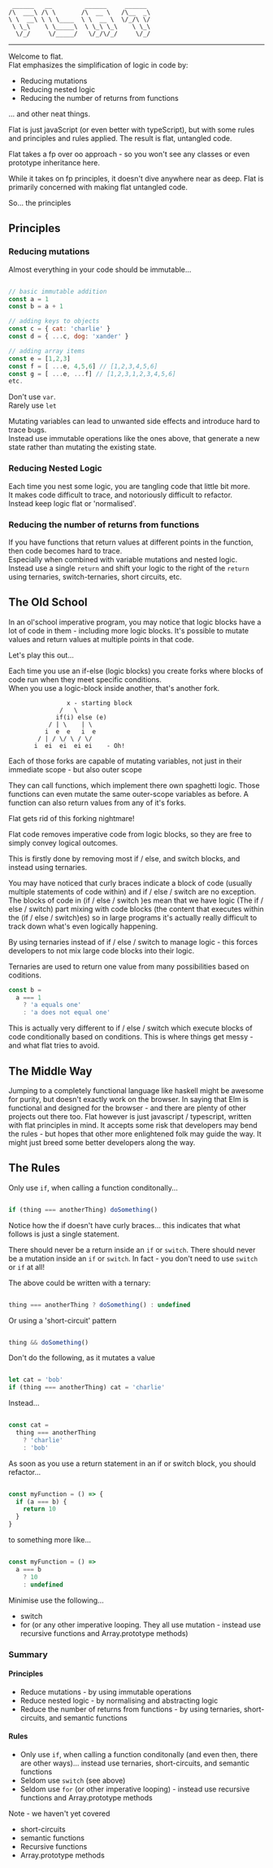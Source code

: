 ```
 ______   __         ______     ______  
/\  ___\ /\ \       /\  __ \   /\__  _\ 
\ \  __\ \ \ \____  \ \  __ \  \/_/\ \/ 
 \ \_\    \ \_____\  \ \_\ \_\    \ \_\ 
  \/_/     \/_____/   \/_/\/_/     \/_/ 

```

-------------------------------------------------------------

Welcome to flat.  
Flat emphasizes the simplification of logic in code by:

- Reducing mutations
- Reducing nested logic
- Reducing the number of returns from functions

... and other neat things.

Flat is just javaScript (or even better with typeScript), but with some rules and principles and rules applied.
The result is flat, untangled code.

Flat takes a fp over oo approach - so you won't see any classes or even prototype inheritance here. 

While it takes on fp principles, it doesn't dive anywhere near as deep. 
Flat is primarily concerned with making flat untangled code.

So... the principles

## Principles

### Reducing mutations

Almost everything in your code should be immutable...

```javascript

// basic immutable addition
const a = 1
const b = a + 1

// adding keys to objects
const c = { cat: 'charlie' }
const d = { ...c, dog: 'xander' }

// adding array items
const e = [1,2,3]
const f = [ ...e, 4,5,6] // [1,2,3,4,5,6]
const g = [ ...e, ...f] // [1,2,3,1,2,3,4,5,6]
etc.

```

Don't use `var`.  
Rarely use `let`

Mutating variables can lead to unwanted side effects and introduce hard to trace bugs.  
Instead use immutable operations like the ones above, that generate a new state rather than mutating the existing state.

### Reducing Nested Logic

Each time you nest some logic, you are tangling code that little bit more.  
It makes code difficult to trace, and notoriously difficult to refactor.  
Instead keep logic flat or 'normalised'.

### Reducing the number of returns from functions

If you have functions that return values at different points in the function, then code becomes hard to trace.  
Especially when combined with variable mutations and nested logic.  
Instead use a single `return` and shift your logic to the right of the `return` using ternaries, switch-ternaries, short circuits, etc.

## The Old School

In an ol'school imperative program, you may notice that logic blocks have a lot of code in them - including more logic blocks. It's possible to mutate values and return values at multiple points in that code.

Let's play this out...

Each time you use an if-else (logic blocks) you create forks where blocks of code run when they meet specific conditions.  
When you use a logic-block inside another, that's another fork.

```
                x - starting block
              /   \
             if(i) else (e)    
           / | \    | \
          i  e  e   i  e
        / | / \/ \ / \/ 
       i  ei  ei  ei ei    - Oh!
```

Each of those forks are capable of mutating variables, not just in their immediate scope - but also outer scope

They can call functions, which implement there own spaghetti logic.
Those functions can even mutate the same outer-scope variables as before.
A function can also return values from any of it's forks.

Flat gets rid of this forking nightmare!

Flat code removes imperative code from logic blocks, so they are free to simply convey logical outcomes.  

This is firstly done by removing most if / else, and switch blocks, and instead using ternaries.  

You may have noticed that curly braces indicate a block of code (usually multiple statements of code within) and if / else / switch are no exception.  
The blocks of code in (if / else / switch )es mean that we have logic (The if / else / switch) part mixing with code blocks (the content that executes within the (if / else / switch)es) so in large programs it's actually really difficult to track down what's even logically happening.

By using ternaries instead of if / else / switch to manage logic - this forces developers to not mix large code blocks into their logic.

Ternaries are used to return one value from many possibilities based on coditions.

```javascript
const b =
  a === 1
    ? 'a equals one'
    : 'a does not equal one'

```

This is actually very different to if / else / switch which execute blocks of code conditionally based on conditions.
This is where things get messy - and what flat tries to avoid.

## The Middle Way

Jumping to a completely functional language like haskell might be awesome for purity, but doesn't exactly work on the browser. In saying that Elm is functional and designed for the browser - and there are plenty of other projects out there too. Flat however is just javascript / typescript, written with flat principles in mind. It accepts some risk that developers may bend the rules - but hopes that other more enlightened folk may guide the way. It might just breed some better developers along the way.

## The Rules

Only use `if`, when calling a function conditonally...

```javascript

if (thing === anotherThing) doSomething()

```

Notice how the if doesn't have curly braces... this indicates that what follows is just a single statement.

There should never be a return inside an `if` or `switch`.
There should never be a mutation inside an `if` or `switch`.
In fact - you don't need to use `switch` or `if` at all!

The above could be written with a ternary:

```javascript

thing === anotherThing ? doSomething() : undefined

```

Or using a 'short-circuit' pattern

```javascript

thing && doSomething()

```

Don't do the following, as it mutates a value

```javascript

let cat = 'bob'
if (thing === anotherThing) cat = 'charlie'

```

Instead...

```javascript

const cat =
  thing === anotherThing 
    ? 'charlie' 
    : 'bob'

```

As soon as you use a return statement in an if or switch block, you should refactor...

```javascript

const myFunction = () => {
  if (a === b) {
    return 10
  }
}

```

to something more like...

```javascript

const myFunction = () => 
  a === b
    ? 10
    : undefined

```

Minimise use the following...

- switch
- for (or any other imperative looping. They all use mutation - instead use recursive functions and Array.prototype methods)

### Summary

#### Principles

- Reduce mutations - by using immutable operations
- Reduce nested logic - by normalising and abstracting logic
- Reduce the number of returns from functions - by using ternaries, short-circuits, and semantic functions

#### Rules

- Only use `if`, when calling a function conditonally (and even then, there are other ways)... instead use ternaries, short-circuits, and semantic functions
- Seldom use `switch` (see above)
- Seldom use `for` (or other imperative looping) - instead use recursive functions and Array.prototype methods

Note - we haven't yet covered
- short-circuits
- semantic functions
- Recursive functions
- Array.prototype methods


